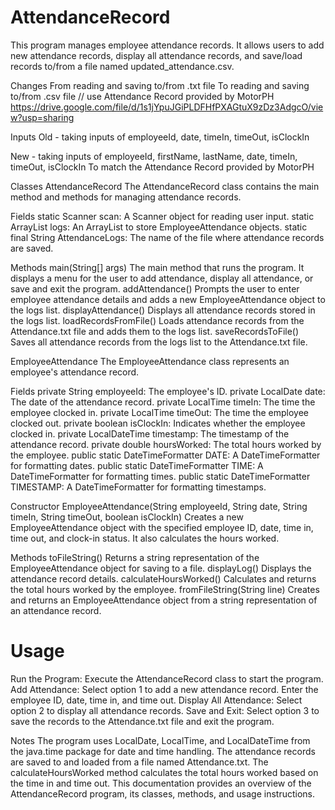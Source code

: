 # AttendanceRecord
This program manages employee attendance records. It allows users to add new attendance records, display all attendance records, and save/load records to/from a file named updated_attendance.csv.

Changes
From reading and saving to/from .txt file
To reading and saving to/from .csv file // use Attendance Record provided by MotorPH
https://drive.google.com/file/d/1s1jYpuJGiPLDFHfPXAGtuX9zDz3AdgcO/view?usp=sharing 

Inputs
Old - taking inputs of employeeId, date, timeIn, timeOut, isClockIn

New - taking inputs of employeeId, firstName, lastName, date, timeIn, timeOut, isClockIn
To match the Attendance Record provided by MotorPH

Classes
AttendanceRecord
The AttendanceRecord class contains the main method and methods for managing attendance records.

Fields
static Scanner scan: A Scanner object for reading user input.
static ArrayList<EmployeeAttendance> logs: An ArrayList to store EmployeeAttendance objects.
static final String AttendanceLogs: The name of the file where attendance records are saved.

Methods
main(String[] args)
The main method that runs the program. It displays a menu for the user to add attendance, display all attendance, or save and exit the program.
addAttendance()
Prompts the user to enter employee attendance details and adds a new EmployeeAttendance object to the logs list.
displayAttendance()
Displays all attendance records stored in the logs list.
loadRecordsFromFile()
Loads attendance records from the Attendance.txt file and adds them to the logs list.
saveRecordsToFile()
Saves all attendance records from the logs list to the Attendance.txt file.

EmployeeAttendance
The EmployeeAttendance class represents an employee's attendance record.

Fields
private String employeeId: The employee's ID.
private LocalDate date: The date of the attendance record.
private LocalTime timeIn: The time the employee clocked in.
private LocalTime timeOut: The time the employee clocked out.
private boolean isClockIn: Indicates whether the employee clocked in.
private LocalDateTime timestamp: The timestamp of the attendance record.
private double hoursWorked: The total hours worked by the employee.
public static DateTimeFormatter DATE: A DateTimeFormatter for formatting dates.
public static DateTimeFormatter TIME: A DateTimeFormatter for formatting times.
public static DateTimeFormatter TIMESTAMP: A DateTimeFormatter for formatting timestamps.

Constructor
EmployeeAttendance(String employeeId, String date, String timeIn, String timeOut, boolean isClockIn)
Creates a new EmployeeAttendance object with the specified employee ID, date, time in, time out, and clock-in status. It also calculates the hours worked.

Methods
toFileString()
Returns a string representation of the EmployeeAttendance object for saving to a file.
displayLog()
Displays the attendance record details.
calculateHoursWorked()
Calculates and returns the total hours worked by the employee.
fromFileString(String line)
Creates and returns an EmployeeAttendance object from a string representation of an attendance record.

# Usage
Run the Program: Execute the AttendanceRecord class to start the program.
Add Attendance: Select option 1 to add a new attendance record. Enter the employee ID, date, time in, and time out.
Display All Attendance: Select option 2 to display all attendance records.
Save and Exit: Select option 3 to save the records to the Attendance.txt file and exit the program.

Notes
The program uses LocalDate, LocalTime, and LocalDateTime from the java.time package for date and time handling.
The attendance records are saved to and loaded from a file named Attendance.txt.
The calculateHoursWorked method calculates the total hours worked based on the time in and time out.
This documentation provides an overview of the AttendanceRecord program, its classes, methods, and usage instructions.

